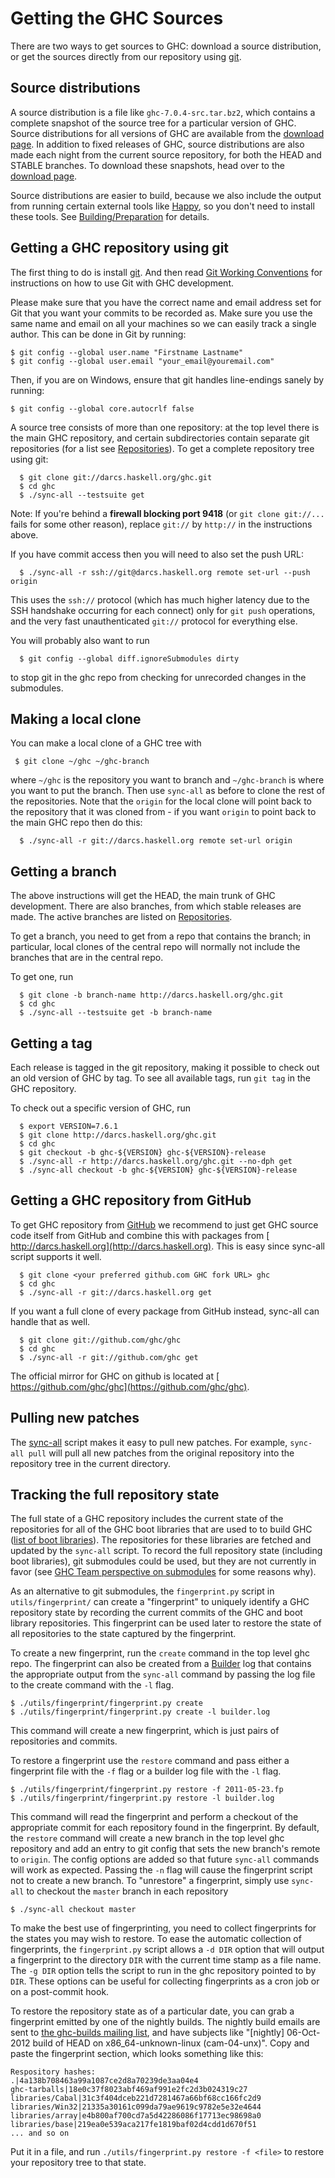 # Getting the GHC Sources



There are two ways to get sources to GHC: download a source distribution, or get the sources directly from our repository using [
git](http://git-scm.com/).


## Source distributions



A source distribution is a file like `ghc-7.0.4-src.tar.bz2`, which contains a complete snapshot of the source tree for a particular version of GHC. Source distributions for all versions of GHC are available from the [download page](http://www.haskell.org/ghc/download.html).
In addition to fixed releases of GHC, source distributions are also made each night from the current source repository, for both the HEAD and STABLE branches. To download these snapshots, head over to the [download page](http://www.haskell.org/ghc/download.html).



Source distributions are easier to build, because we also include the output from running certain external tools like [
Happy](http://haskell.org/happy), so you don't need to install these tools. See [Building/Preparation](building/preparation) for details.


## Getting a GHC repository using git



The first thing to do is install [
git](http://git-scm.com/). And then read [Git Working Conventions](working-conventions/git) for instructions on how to use Git with GHC development.



Please make sure that you have the correct name and email address set for Git that you want your commits to be recorded as. Make sure you use the same name and email on all your machines so we can easily track a single author. This can be done in Git by running:


```wiki
$ git config --global user.name "Firstname Lastname"
$ git config --global user.email "your_email@youremail.com"
```


Then, if you are on Windows, ensure that git handles line-endings sanely by running:


```wiki
$ git config --global core.autocrlf false
```


A source tree consists of more than one repository: at the top level there is the main GHC repository, and certain subdirectories contain separate git repositories (for a list see [Repositories](repositories)). To get a complete repository tree using git:


```wiki
  $ git clone git://darcs.haskell.org/ghc.git
  $ cd ghc
  $ ./sync-all --testsuite get
```


Note: If you're behind a **firewall blocking port 9418** (or `git clone git://...` fails for some other reason), replace `git://` by `http://` in the instructions above.



If you have commit access then you will need to also set the push URL:


```wiki
  $ ./sync-all -r ssh://git@darcs.haskell.org remote set-url --push origin
```


This uses the `ssh://` protocol (which has much higher latency due to the SSH handshake occurring for each connect) only for `git push` operations, and the very fast unauthenticated `git://` protocol for everything else.



You will probably also want to run


```wiki
  $ git config --global diff.ignoreSubmodules dirty
```


to stop git in the ghc repo from checking for unrecorded changes in the submodules.


## Making a local clone



You can make a local clone of a GHC tree with


```wiki
 $ git clone ~/ghc ~/ghc-branch
```


where `~/ghc` is the repository you want to branch and `~/ghc-branch` is where you want to put the branch. Then use `sync-all` as before to clone the rest of the repositories.  Note that the `origin` for the local clone will point back to the repository that it was cloned from - if you want `origin` to point back to the main GHC repo then do this:


```wiki
  $ ./sync-all -r git://darcs.haskell.org remote set-url origin
```

## Getting a branch



The above instructions will get the HEAD, the main trunk of GHC development. There are also branches, from which stable releases are made. The active branches are listed on [Repositories](repositories).



To get a branch, you need to get from a repo that contains the branch; in particular, local clones of the central repo will normally not include the branches that are in the central repo.



To get one, run


```wiki
  $ git clone -b branch-name http://darcs.haskell.org/ghc.git
  $ cd ghc
  $ ./sync-all --testsuite get -b branch-name
```

## Getting a tag



Each release is tagged in the git repository, making it possible to check out an old version of GHC by tag. To see all available tags, run `git tag` in the GHC repository.



To check out a specific version of GHC, run


```wiki
  $ export VERSION=7.6.1
  $ git clone http://darcs.haskell.org/ghc.git
  $ cd ghc
  $ git checkout -b ghc-${VERSION} ghc-${VERSION}-release
  $ ./sync-all -r http://darcs.haskell.org/ghc.git --no-dph get
  $ ./sync-all checkout -b ghc-${VERSION} ghc-${VERSION}-release
```

## Getting a GHC repository from GitHub



To get GHC repository from [
GitHub](http://www.github.com) we recommend to just get GHC source code itself from GitHub and combine this with packages from [
http://darcs.haskell.org](http://darcs.haskell.org). This is easy since sync-all script supports it well.


```wiki
  $ git clone <your preferred github.com GHC fork URL> ghc
  $ cd ghc
  $ ./sync-all -r git://darcs.haskell.org get
```


If you want a full clone of every package from GitHub instead, sync-all can handle that as well.


```wiki
  $ git clone git://github.com/ghc/ghc
  $ cd ghc
  $ ./sync-all -r git://github.com/ghc get
```


The official mirror for GHC on github is located at [
https://github.com/ghc/ghc](https://github.com/ghc/ghc).


## Pulling new patches



The [sync-all](building/sync-all) script makes it easy to pull new patches. For example, `sync-all pull` will pull all new patches from the original repository into the repository tree in the current directory.


## Tracking the full repository state



The full state of a GHC repository includes the current state of the repositories for all of the GHC boot libraries that are used to to build GHC ([list of boot libraries](repositories)). The repositories for these libraries are fetched and updated by the `sync-all` script. To record the full repository state (including boot libraries), git submodules could be used, but they are not currently in favor (see [GHC Team perspective on submodules](darcs-conversion#the-perspective-on-submodules) for some reasons why).



As an alternative to git submodules, the `fingerprint.py` script in `utils/fingerprint/` can create a "fingerprint" to uniquely identify a GHC repository state by recording the current commits of the GHC and boot library repositories. This fingerprint can be used later to restore the state of all repositories to the state captured by the fingerprint. 



To create a new fingerprint, run the `create` command in the top level ghc repo. The fingerprint can also be created from a [Builder](builder) log that contains the appropriate output from the `sync-all` command by passing the log file to the create command with the `-l` flag.


```wiki
$ ./utils/fingerprint/fingerprint.py create
$ ./utils/fingerprint/fingerprint.py create -l builder.log
```


This command will create a new fingerprint, which is just pairs of repositories and commits. 



To restore a fingerprint use the `restore` command and pass either a fingerprint file with the `-f` flag or a builder log file with the `-l` flag.


```wiki
$ ./utils/fingerprint/fingerprint.py restore -f 2011-05-23.fp
$ ./utils/fingerprint/fingerprint.py restore -l builder.log
```


This command will read the fingerprint and perform a checkout of the appropriate commit for each repository found in the fingerprint. By default, the `restore` command will create a new branch in the top level ghc repository and add an entry to git config that sets the new branch's remote to `origin`. The config options are added so that future `sync-all` commands will work as expected. Passing the `-n` flag will cause the fingerprint script not to create a new branch. To "unrestore" a fingerprint, simply use `sync-all` to checkout the `master` branch in each repository


```wiki
$ ./sync-all checkout master
```


To make the best use of fingerprinting, you need to collect fingerprints for the states you may wish to restore. To ease the automatic collection of fingerprints, the `fingerprint.py` script allows a `-d DIR` option that will output a fingerprint to the directory `DIR` with the current time stamp as a file name. The `-g DIR` option tells the script to run in the ghc repository pointed to by `DIR`. These options can be useful for collecting fingerprints as a cron job or on a post-commit hook.



To restore the repository state as of a particular date, you can grab a fingerprint emitted by one of the nightly builds.  The nightly build emails are sent to [
the ghc-builds mailing list](http://www.haskell.org/pipermail/ghc-builds/), and have subjects like "\[nightly\] 06-Oct-2012 build of HEAD on x86\_64-unknown-linux (cam-04-unx)".  Copy and paste the fingerprint section, which looks something like this:


```wiki
Respository hashes:
.|4a138b708463a99a1087ce2d8a70239de3aa04e4
ghc-tarballs|18e0c37f8023abf469af991e2fc2d3b024319c27
libraries/Cabal|31c3f404dceb221d7281467a66bf68cc166fc2d9
libraries/Win32|21335a30161c099da79ae9619c9782e5e32e4644
libraries/array|e4b800af700cd7a5d42286086f17713ec98698a0
libraries/base|219ea0e539aca217fe1819baf02d4cdd1d670f51
... and so on
```


Put it in a file, and run `./utils/fingerprint.py restore -f <file>` to restore your repository tree to that state.


